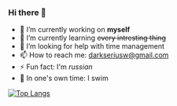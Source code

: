 ### Hi there 👋

- 🔭 I’m currently working on **myself**
- 🌱 I’m currently learning ~~every intresting thing~~
- 🤔 I’m looking for help with time management
- 📫 How to reach me: darkseriusw@gmail.com
- ⚡ Fun fact: I'm _russian_
- 🌊 In one's own time: I swim


[![Top Langs](https://github-readme-stats.vercel.app/api/top-langs/?username=DarkSeriusCode)](https://github.com/anuraghazra/github-readme-stats)
